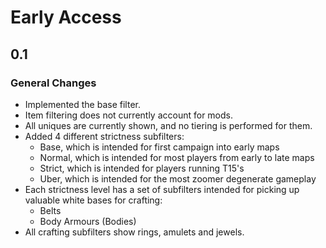 # Early Access

## 0.1
### General Changes
* Implemented the base filter.
* Item filtering does not currently account for mods.
* All uniques are currently shown, and no tiering is performed for them.
* Added 4 different strictness subfilters:
    - Base, which is intended for first campaign into early maps
    - Normal, which is intended for most players from early to late maps
    - Strict, which is intended for players running T15's
    - Uber, which is intended for the most zoomer degenerate gameplay
* Each strictness level has a set of subfilters intended for picking up valuable white bases for crafting:
    - Belts
    - Body Armours (Bodies)
* All crafting subfilters show rings, amulets and jewels.